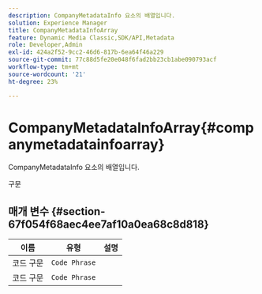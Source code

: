 ```yaml
---
description: CompanyMetadataInfo 요소의 배열입니다.
solution: Experience Manager
title: CompanyMetadataInfoArray
feature: Dynamic Media Classic,SDK/API,Metadata
role: Developer,Admin
exl-id: 424a2f52-9cc2-46d6-817b-6ea64f46a229
source-git-commit: 77c88d5fe20e048f6fad2bb23cb1abe090793acf
workflow-type: tm+mt
source-wordcount: '21'
ht-degree: 23%

---
```


# CompanyMetadataInfoArray{#companymetadatainfoarray}

CompanyMetadataInfo 요소의 배열입니다.

구문

## 매개 변수 {#section-67f054f68aec4ee7af10a0ea68c8d818}

| 이름 | 유형 | 설명 |
|---|---|---|
| 코드 구문 | `Code Phrase` |  |
| 코드 구문 | `Code Phrase` |  |
